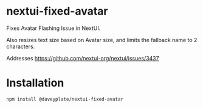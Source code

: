 # nextui-fixed-avatar

Fixes Avatar Flashing Issue in NextUI.

Also resizes text size based on Avatar size, and limits the fallback name to 2 characters.

Addresses https://github.com/nextui-org/nextui/issues/3437

# Installation

```bash
npm install @daveyplate/nextui-fixed-avatar
```
